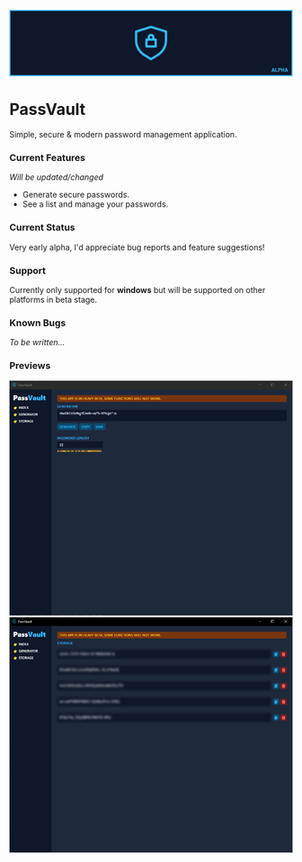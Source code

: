 ![Banner](/assets/banner_logo.png)

# PassVault
Simple, secure &amp; modern password management application.

### Current Features
*Will be updated/changed*
- Generate secure passwords.
- See a list and manage your passwords.

### Current Status
Very early alpha, I'd appreciate bug reports and feature suggestions!

### Support
Currently only supported for **windows** but will be supported on other platforms in beta stage.

### Known Bugs
*To be written...*

### Previews
![Generator](/assets/preview_generator.png)
![Generator](/assets/preview_storage.png)
